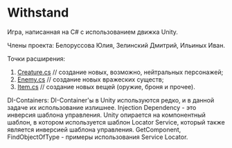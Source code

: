 # Withstand
Игра, написанная на C# с использованием движка Unity.

Члены проекта: Белоруссова Юлия, Зелинский Дмитрий, Ильиных Иван.

Точки расширения:  
1. [Creature.cs](Assets/Scripts/Models/Creatures/Creature.cs)  //  создание новых, возможно, нейтральных персонажей;
2. [Enemy.cs](Assets/Scripts/Models/Creatures/Enemy.cs)  // создание новых вражеских существ;
3. [Item.cs](Assets/Scripts/Models/Item.cs)  // создание новых вещей (оружие, броня и прочее).


DI-Containers:
DI-Container'ы в Unity используются редко, и в данной задаче их использование излишнее. Injection Dependency - это инверсия шаблона управления. Unity опирается на компонентный шаблон, в котором используется шаблон Locator Service, который также является инверсией шаблона управления.
GetComponent, FindObjectOfType - примеры использования Service Locator.
